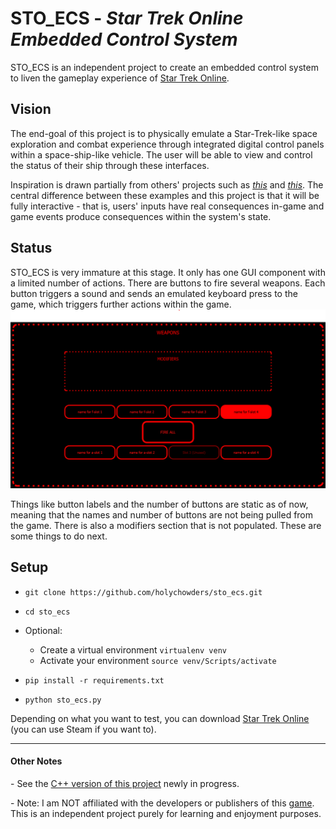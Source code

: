 # STO_ECS - *Star Trek Online Embedded Control System*

STO_ECS is an independent project to create an embedded control system to liven the gameplay experience of [Star Trek Online](https://www.arcgames.com/en/games/star-trek-online/).

## Vision
The end-goal of this project is to physically emulate a Star-Trek-like space exploration and combat experience through integrated digital control panels within a space-ship-like vehicle. The user will be able to view and control the status of their ship through these interfaces.

Inspiration is drawn partially from others' projects such as [*this*](https://www.sunnyskyz.com/blog/1493/Dad-Builds-His-Son-A-Spaceship-Bed-With-The-Most-AMAZING-Control-Panel-I-ve-Ever-Seen) and [*this*](https://makezine.com/2017/07/05/this-dad-goes-above-beyond-space-ship-bunk-bed-build/). The central difference between these examples and this project is that it will be fully interactive - that is, users' inputs have real consequences in-game and game events produce consequences within the system's state.

## Status
STO_ECS is very immature at this stage. It only has one GUI component with a limited number of actions. There are buttons to fire several weapons. Each button triggers a sound and sends an emulated keyboard press to the game, which triggers further actions within the game.
![](screenshots/weapons_gui.png)

Things like button labels and the number of buttons are static as of now, meaning that the names and number of buttons are not being pulled from the game. There is also a modifiers section that is not populated. These are some things to do next.

## Setup
- `git clone https://github.com/holychowders/sto_ecs.git`
- `cd sto_ecs`

- Optional:  
  - Create a virtual environment `virtualenv venv`
  - Activate your environment `source venv/Scripts/activate`

- `pip install -r requirements.txt`
- `python sto_ecs.py`

Depending on what you want to test, you can download [Star Trek Online](https://www.arcgames.com/en/games/star-trek-online/) (you can use Steam if you want to).

---
#### Other Notes

\- See the [C++ version of this project](https://github.com/holychowders/StoEcs) newly in progress.

\- Note: I am NOT affiliated with the developers or publishers of this [game](https://en.wikipedia.org/wiki/Star_Trek_Online). This is an independent project purely for learning and enjoyment purposes.
